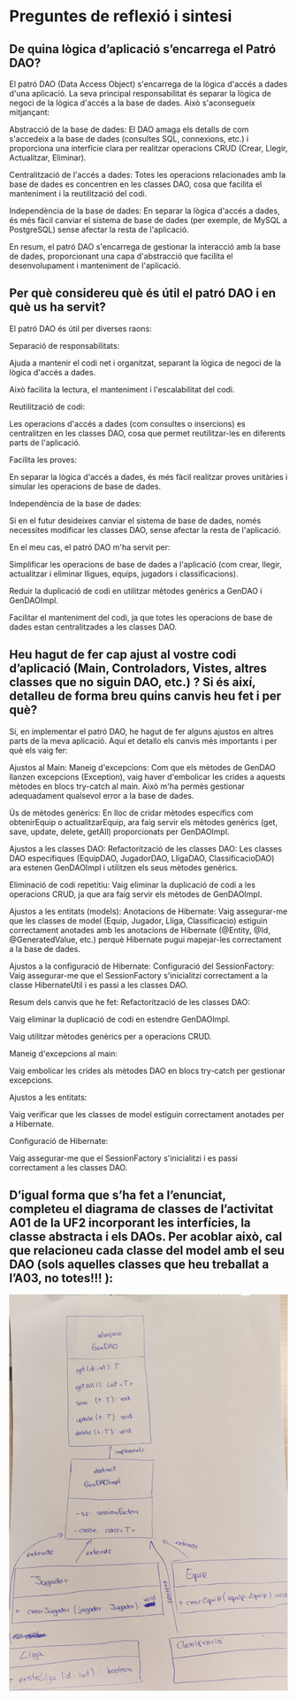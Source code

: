 # Preguntes de reflexió i sintesi


## De quina lògica d’aplicació s’encarrega el Patró DAO?

El patró DAO (Data Access Object) s'encarrega de la lògica d'accés a dades d'una aplicació. La seva principal responsabilitat és separar la lògica de negoci de la lògica d'accés a la base de dades. Això s'aconsegueix mitjançant:

Abstracció de la base de dades: El DAO amaga els detalls de com s'accedeix a la base de dades (consultes SQL, connexions, etc.) i proporciona una interfície clara per realitzar operacions CRUD (Crear, Llegir, Actualitzar, Eliminar).

Centralització de l'accés a dades: Totes les operacions relacionades amb la base de dades es concentren en les classes DAO, cosa que facilita el manteniment i la reutilització del codi.

Independència de la base de dades: En separar la lògica d'accés a dades, és més fàcil canviar el sistema de base de dades (per exemple, de MySQL a PostgreSQL) sense afectar la resta de l'aplicació.

En resum, el patró DAO s'encarrega de gestionar la interacció amb la base de dades, proporcionant una capa d'abstracció que facilita el desenvolupament i manteniment de l'aplicació.

## Per què considereu què és útil el patró DAO i en què us ha servit?

El patró DAO és útil per diverses raons:

Separació de responsabilitats:

Ajuda a mantenir el codi net i organitzat, separant la lògica de negoci de la lògica d'accés a dades.

Això facilita la lectura, el manteniment i l'escalabilitat del codi.

Reutilització de codi:

Les operacions d'accés a dades (com consultes o insercions) es centralitzen en les classes DAO, cosa que permet reutilitzar-les en diferents parts de l'aplicació.

Facilita les proves:

En separar la lògica d'accés a dades, és més fàcil realitzar proves unitàries i simular les operacions de base de dades.

Independència de la base de dades:

Si en el futur desideixes canviar el sistema de base de dades, només necessites modificar les classes DAO, sense afectar la resta de l'aplicació.




En el meu cas, el patró DAO m'ha servit per:

Simplificar les operacions de base de dades a l'aplicació (com crear, llegir, actualitzar i eliminar lligues, equips, jugadors i classificacions).

Reduir la duplicació de codi en utilitzar mètodes genèrics a GenDAO i GenDAOImpl.

Facilitar el manteniment del codi, ja que totes les operacions de base de dades estan centralitzades a les classes DAO.

## Heu hagut de fer cap ajust al vostre codi d’aplicació (Main, Controladors, Vistes, altres classes que no siguin DAO, etc.) ? Si és així, detalleu de forma breu quins canvis heu fet i per què?

Sí, en implementar el patró DAO, he hagut de fer alguns ajustos en altres parts de la meva aplicació. Aquí et detallo els canvis més importants i per què els vaig fer:

Ajustos al Main:
Maneig d'excepcions: Com que els mètodes de GenDAO llanzen excepcions (Exception), vaig haver d'embolicar les crides a aquests mètodes en blocs try-catch al main. Això m'ha permès gestionar adequadament qualsevol error a la base de dades.

Ús de mètodes genèrics: En lloc de cridar mètodes específics com obtenirEquip o actualitzarEquip, ara faig servir els mètodes genèrics (get, save, update, delete, getAll) proporcionats per GenDAOImpl.

Ajustos a les classes DAO:
Refactorització de les classes DAO: Les classes DAO específiques (EquipDAO, JugadorDAO, LligaDAO, ClassificacioDAO) ara estenen GenDAOImpl i utilitzen els seus mètodes genèrics.

Eliminació de codi repetitiu: Vaig eliminar la duplicació de codi a les operacions CRUD, ja que ara faig servir els mètodes de GenDAOImpl.

Ajustos a les entitats (models):
Anotacions de Hibernate: Vaig assegurar-me que les classes de model (Equip, Jugador, Lliga, Classificacio) estiguin correctament anotades amb les anotacions de Hibernate (@Entity, @Id, @GeneratedValue, etc.) perquè Hibernate pugui mapejar-les correctament a la base de dades.

Ajustos a la configuració de Hibernate:
Configuració del SessionFactory: Vaig assegurar-me que el SessionFactory s'inicialitzi correctament a la classe HibernateUtil i es passi a les classes DAO.

Resum dels canvis que he fet:
Refactorització de les classes DAO:

Vaig eliminar la duplicació de codi en estendre GenDAOImpl.

Vaig utilitzar mètodes genèrics per a operacions CRUD.

Maneig d'excepcions al main:

Vaig embolicar les crides als mètodes DAO en blocs try-catch per gestionar excepcions.

Ajustos a les entitats:

Vaig verificar que les classes de model estiguin correctament anotades per a Hibernate.

Configuració de Hibernate:

Vaig assegurar-me que el SessionFactory s'inicialitzi i es passi correctament a les classes DAO.



## D’igual forma que s’ha fet a l’enunciat, completeu el diagrama de classes de l’activitat A01 de la UF2 incorporant les interfícies, la classe abstracta i els DAOs. Per acoblar això, cal que relacioneu cada classe del model amb el seu DAO (sols aquelles classes que heu treballat a l’A03, no totes!!! ):

![alt text](image.png)